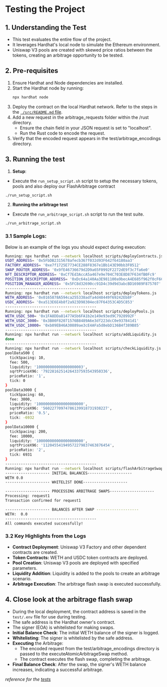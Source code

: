 # Testing the Project

## 1. Understanding the Test
- This test evaluates the entire flow of the project.
- It leverages Hardhat's local node to simulate the Ethereum environment.
- Uniswap V3 pools are created with skewed price ratios between the tokens, creating an arbitrage opportunity to be tested.

## 2. Pre-requisites
1. Ensure Hardhat and Node dependencies are installed.
2. Start the Hardhat node by running:
   ```bash
   npx hardhat node
   ```
3. Deploy the contract on the local Hardhat network. Refer to the steps in the [``` /src/README.md``` file](https://github.com/RC-002/atomic-arbitrage-execution/blob/main/src/README.md).
4. Add a new request in the arbitrage_requests folder within the /rust directory.
    - Ensure the chain field in your JSON request is set to "localhost".
    - Run the Rust code to encode the request.
5. Verify that the encoded request appears in the test/arbitrage_encodings directory.



## 3. Running the test

1. **Setup**:
- Execute the ```run_setup_script.sh``` script to setup the necessary tokens, pools and also deploy our FlashArbitrage contract
```bash
./run_setup_script.sh
```

2. **Running the arbitrage test**
- Execute the ```run_arbitrage_script.sh``` script to run the test suite.
```bash
./run_arbitrage_script.sh
```

### 3.1 Sample Logs:
Below is an example of the logs you should expect during execution:

``` bash
Running: npx hardhat run --network localhost scripts/deployContracts.js
USDT_ADDRESS= '0x5FbDB2315678afecb367f032d93F642f64180aa3'
FACTORY_ADDRESS= '0xe7f1725E7734CE288F8367e1Bb143E90bb3F0512'
SWAP_ROUTER_ADDRESS= '0x9fE46736679d2D9a65F0992F2272dE9f3c7fa6e0'
NFT_DESCRIPTOR_ADDRESS= '0xCf7Ed3AccA5a467e9e704C703E8D87F634fB0Fc9'
POSITION_DESCRIPTOR_ADDRESS= '0xDc64a140Aa3E981100a9becA4E685f962f0cF6C9'
POSITION_MANAGER_ADDRESS= '0x5FC8d32690cc91D4c39d9d3abcBD16989F875707'
-----------------------------------------
Running: npx hardhat run --network localhost scripts/deployTokens.js
WETH_ADDRESS= '0x0165878A594ca255338adfa4d48449f69242Eb8F'
USDC_ADDRESS= '0xa513E6E4b8f2a923D98304ec87F64353C4D5C853'
-----------------------------------------
Running: npx hardhat run --network localhost scripts/deployPools.js
WETH_USDC_500= '0x1FA8DDa81477A5b6FA1b2e149e93ed9C7928992F'
WETH_USDC_3000= '0x3B00F82071576B8489A6e3df223dcC0e937841d1'
WETH_USDC_10000= '0xb09EB46A30889ae3cE4AFa5d8ebD136B4f389B85'
-----------------------------------------
Running: npx hardhat run --network localhost scripts/addLiquidity.js
done
-----------------------------------------
Running: npx hardhat run --network localhost scripts/checkLiquidity.js
poolData500 {
  tickSpacing: 10,
  fee: 500,
  liquidity: '100000000000000000003',
  sqrtPriceX96: '79228162514264337593543950336',
  priceRatio: '1',
  tick: 0
}
poolData3000 {
  tickSpacing: 60,
  fee: 3000,
  liquidity: '100000000000000000000',
  sqrtPriceX96: '56022770974786139918731938227',
  priceRatio: '0.5',
  tick: -6932
}
poolData10000 {
  tickSpacing: 200,
  fee: 10000,
  liquidity: '100000000000000000000',
  sqrtPriceX96: '112045541949572279837463876454',
  priceRatio: '2',
  tick: 6931
}
-----------------------------------------
Running: npx hardhat run --network localhost scripts/flashArbitrageSwap.js
-------------------- INITIAL BALANCES--------------------
WETH 0.0
-------------------- WHITELIST DONE--------------------

-------------------- PROCESSING ARBITRAGE SWAPS--------------------
Processing: request1
Transaction confirmed for request1

-------------------- BALANCES AFTER SWAP -------------------
WETH:  0.0
-----------------------------------------
All commands executed successfully!
```

### 3.2 Key Highlights from the Logs
- **Contract Deployment**: Uniswap V3 Factory and other dependent contracts are created.
- **Token Contracts:** WETH and USDC token contracts are deployed.
- **Pool Creation**: Uniswap V3 pools are deployed with specified parameters.
- **Liquidity Addition**: Liquidity is added to the pools to create an arbitrage scenario.
- **Arbitrage Execution**: The arbitrage flash swap is executed successfully.


## 4. Close look at the arbitrage flash swap
- During the local deployment, the contract address is saved in the ```test/.env``` file for use during testing.
- The safe address is the Hardhat owner's contract.
- The signer (EOA) is whitelisted for making swaps.
- **Initial Balance Check**: The initial WETH balance of the signer is logged.
- **Whitelisting**: The signer is whitelisted by the safe address.
- **Executing** the Arbitrage:
    - The encoded request from the test/arbitrage_encodings directory is passed to the executeAtomicArbitrageSwap method.
    - The contract executes the flash swap, completing the arbitrage.
- **Final Balance Check**: After the swap, the signer's WETH balance increases, indicating a successful arbitrage.

*reference for the [tests](https://gist.github.com/BlockmanCodes/d0068cfc56ab67925dfd4b854ffea8fc)*